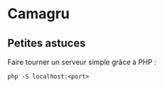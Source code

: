 # Camagru

## Petites astuces

Faire tourner un serveur simple grâce à PHP :
```
php -S localhost:<port>
```
